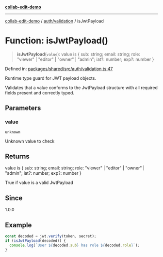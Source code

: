 [**collab-edit-demo**](../../../README.md)

***

[collab-edit-demo](../../../README.md) / [auth/validation](../README.md) / isJwtPayload

# Function: isJwtPayload()

> **isJwtPayload**(`value`): value is \{ sub: string; email: string; role: "viewer" \| "editor" \| "owner" \| "admin"; iat?: number; exp?: number \}

Defined in: [packages/shared/src/auth/validation.ts:47](https://github.com/austyle-io/pub-sub-demo/blob/00b2f1e9b947d5e964db5c3be9502513c4374263/packages/shared/src/auth/validation.ts#L47)

Runtime type guard for JWT payload objects.

Validates that a value conforms to the JwtPayload structure with all
required fields present and correctly typed.

## Parameters

### value

`unknown`

Unknown value to check

## Returns

value is \{ sub: string; email: string; role: "viewer" \| "editor" \| "owner" \| "admin"; iat?: number; exp?: number \}

True if value is a valid JwtPayload

## Since

1.0.0

## Example

```typescript
const decoded = jwt.verify(token, secret);
if (isJwtPayload(decoded)) {
  console.log(`User ${decoded.sub} has role ${decoded.role}`);
}
```
